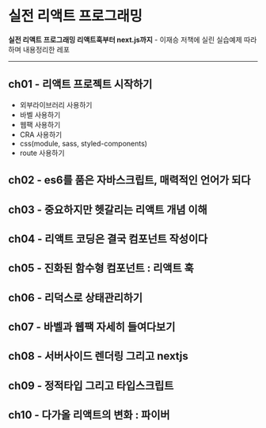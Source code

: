 # 실전 리액트 프로그래밍 
**실전 리액트 프로그래밍 리액트훅부터 next.js까지** - 이재승 저책에 실린 실습예제 따라하며 내용정리한 레포

---

## ch01 - 리액트 프로젝트 시작하기
- 외부라이브러리 사용하기
- 바벨 사용하기
- 웹팩 사용하기
- CRA 사용하기
- css(module, sass, styled-components)
- route 사용하기

## ch02 - es6를 품은 자바스크립트, 매력적인 언어가 되다
## ch03 - 중요하지만 헷갈리는 리액트 개념 이해
## ch04 - 리액트 코딩은 결국 컴포넌트 작성이다
## ch05 - 진화된 함수형 컴포넌트 : 리액트 훅
## ch06 - 리덕스로 상태관리하기
## ch07 - 바벨과 웹팩 자세히 들여다보기
## ch08 - 서버사이드 렌더링 그리고 nextjs
## ch09 - 정적타입 그리고 타입스크립트
## ch10 - 다가올 리액트의 변화 : 파이버


